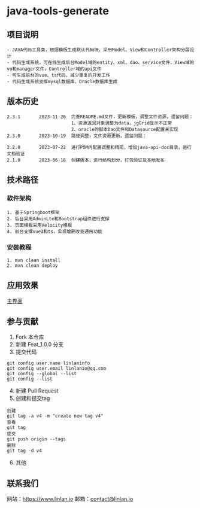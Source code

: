 # java-tools-generate

## 项目说明
```
- JAVA代码工具类，根据模板生成默认代码块，采用Model、View和Controller架构分层设计
- 代码生成系统，可在线生成后台Model域的entity、xml、dao、service文件，View域的vo和manager文件，Controller域的api文件
- 可生成前台的vue、ts代码，减少重复的开发工作
- 代码生成系统支撑mysql数据库、Oracle数据库生成

```

## 版本历史

```
2.3.1       2023-11-26  完善README.md文件，更新模板，调整文件资源，遗留问题：
                        1、资源返回对象调整为data，jgGrid显示不正常
                        2、oracle的脚本Dao文件和Datasource配置未实现
2.3.0       2023-10-19  路径调整，文件资源更新，遗留问题：
                        
2.2.0       2023-07-22  进行POM内配置调整和精简，增加java-api-doc目录，进行文档验证
2.1.0       2023-06-18  创建版本，进行结构划分，打包验证及本地发布

```

## 技术路径
### 软件架构
```
1. 基于Springboot框架
2. 后台采用AdminLte和Bootstrap组件进行支撑
3. 页面模板采用Velocity模板
4. 前台支撑vue3和ts，实现增删改查通用功能
```

### 安装教程
```
1. mvn clean install
2. mvn clean deploy
```

## 应用效果
[主界面](./.img/main.png)

## 参与贡献
1.  Fork 本仓库
2.  新建 Feat_1.0.0 分支
3.  提交代码
```
git config user.name linlaninfo
git config user.email linlanio@qq.com
git config --global --list
git config --list
```
4. 新建 Pull Request
5. 创建和提交tag
```
创建
git tag -a v4 -m "create new tag v4"
查看
git tag
提交
git push origin --tags
删除
git tag -d v4
```
6. 其他

## 联系我们
网站：https://www.linlan.io
邮箱：contact@linlan.io